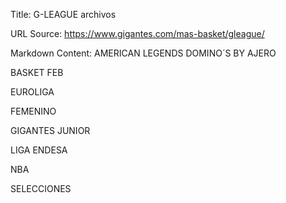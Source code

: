 Title: G-LEAGUE archivos

URL Source: https://www.gigantes.com/mas-basket/gleague/

Markdown Content:
AMERICAN LEGENDS DOMINO´S BY AJERO

BASKET FEB

EUROLIGA

FEMENINO

GIGANTES JUNIOR

LIGA ENDESA

NBA

SELECCIONES
